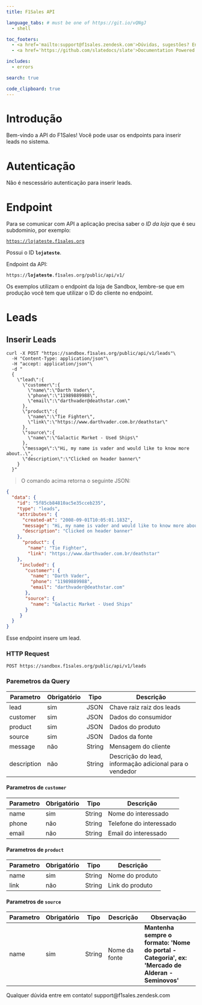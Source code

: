 ```yaml
---
title: F1Sales API

language_tabs: # must be one of https://git.io/vQNgJ
  - shell

toc_footers:
  - <a href='mailto:support@f1sales.zendesk.com'>Dúvidas, sugestões? Entre em contato</a>
  - <a href='https://github.com/slatedocs/slate'>Documentation Powered by Slate</a>

includes:
  - errors

search: true

code_clipboard: true
---
```


# Introdução

Bem-vindo a API do F1Sales! Você pode usar os endpoints para inserir leads no sistema.

# Autenticação

Não é nescessário autenticação para inserir leads.

# Endpoint

Para se comunicar com API a aplicação precisa saber o *ID da loja* que é seu subdominio, por exemplo:

<code>https://lojateste.f1sales.org</code>

Possui o ID <strong><code>lojateste</code></strong>.

Endpoint da API:

<code>https://<strong>lojateste</strong>.f1sales.org/public/api/v1/</code>

<aside class="notice">
Os exemplos utilizam o endpoint da loja de Sandbox, lembre-se que em produção você tem que utilizar o ID do cliente no endpoint.
</aside>

# Leads

## Inserir Leads

```shell
curl -X POST "https://sandbox.f1sales.org/public/api/v1/leads"\
  -H "Content-Type: application/json"\
  -H "accept: application/json"\
  -d "
  {
    \"lead\":{
      \"customer\":{
        \"name\":\"Darth Vader\",
        \"phone\":\"11989889988\",
        \"email\":\"darthvader@deathstar.com\"
      },
      \"product\":{
        \"name\":\"Tie Fighter\",
        \"link\":\"https://www.darthvader.com.br/deathstar\"
      },
      \"source\":{
        \"name\":\"Galactic Market - Used Ships\"
      },
      \"message\":\"Hi, my name is vader and would like to know more about..\",
      \"description\":\"Clicked on header banner\"
    }
  }"
```

>  O comando acima retorna o seguinte JSON:

```json
{
  "data": {
    "id": "5f85cb84810ac5e35cceb235",
    "type": "leads",
    "attributes": {
      "created-at": "2008-09-01T10:05:01.183Z",
      "message": "Hi, my name is vader and would like to know more about..",
      "description": "Clicked on header banner"
    },
      "product": {
        "name": "Tie Fighter",
        "link": "https://www.darthvader.com.br/deathstar"
    },
     "included": {
       "customer": {
         "name": "Darth Vader",
         "phone": "11989889988",
         "email": "darthvader@deathstar.com"
       },
       "source": {
         "name": "Galactic Market - Used Ships"
       }
     }
  }
}
```

Esse endpoint insere um lead.

### HTTP Request

`POST https://sandbox.f1sales.org/public/api/v1/leads`

### Paremetros da Query

Parametro | Obrigatório | Tipo | Descrição
--------- | ----------- | ---- |----------
lead | sim | JSON | Chave raiz raiz dos leads
customer | sim | JSON | Dados do consumidor
product | sim | JSON | Dados do produto
source | sim | JSON | Dados da fonte
message | não | String | Mensagem do cliente
description | não | String | Descrição do lead, informação adicional para o vendedor


#### Parametros de `customer`
Parametro | Obrigatório | Tipo | Descrição
--------- | ----------- | ---- | ----------
name | sim | String | Nome do interessado
phone | não | String | Telefone do interessado
email | não | String | Email do interessado

#### Parametros de `product`
Parametro | Obrigatório | Tipo | Descrição
--------- | ----------- | ---- | ----------
name | sim | String | Nome do produto
link | não | String | Link do produto

#### Parametros de `source`
Parametro | Obrigatório | Tipo | Descrição | Observação
--------- | ----------- | ---- | --------- | ----------
name | sim | String | Nome da fonte | **Mantenha sempre o formato: 'Nome do portal - Categoria', ex: 'Mercado de Alderan - Seminovos'**


<aside class="success">
Qualquer dúvida entre em contato! support@f1sales.zendesk.com
</aside>

